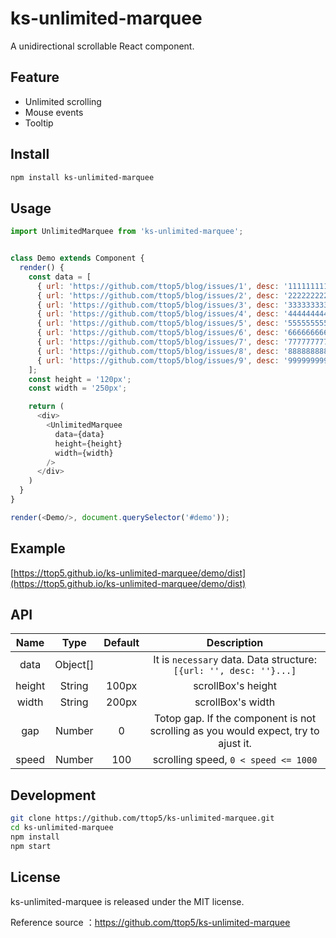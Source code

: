 # ks-unlimited-marquee

A unidirectional scrollable React component.


## Feature

 - Unlimited scrolling
 - Mouse events
 - Tooltip


## Install

```zsh
npm install ks-unlimited-marquee
```


## Usage

```javascript
import UnlimitedMarquee from 'ks-unlimited-marquee';


class Demo extends Component {
  render() {
    const data = [
      { url: 'https://github.com/ttop5/blog/issues/1', desc: '1111111111111111111111111111111111' },
      { url: 'https://github.com/ttop5/blog/issues/2', desc: '2222222222222222222222222222222222' },
      { url: 'https://github.com/ttop5/blog/issues/3', desc: '3333333333333333333333333333333333' },
      { url: 'https://github.com/ttop5/blog/issues/4', desc: '4444444444444444444444444444444444' },
      { url: 'https://github.com/ttop5/blog/issues/5', desc: '5555555555555555555555555555555555' },
      { url: 'https://github.com/ttop5/blog/issues/6', desc: '6666666666666666666666666666666666' },
      { url: 'https://github.com/ttop5/blog/issues/7', desc: '7777777777777777777777777777777777' },
      { url: 'https://github.com/ttop5/blog/issues/8', desc: '8888888888888888888888888888888888' },
      { url: 'https://github.com/ttop5/blog/issues/9', desc: '9999999999999999999999999999999999' },
    ];
    const height = '120px';
    const width = '250px';

    return (
      <div>
        <UnlimitedMarquee
          data={data}
          height={height}
          width={width}
        />
      </div>
    )
  }
}

render(<Demo/>, document.querySelector('#demo'));
```


## Example

[https://ttop5.github.io/ks-unlimited-marquee/demo/dist](https://ttop5.github.io/ks-unlimited-marquee/demo/dist)


## API

| Name | Type | Default | Description |
| :----:  | :----:  | :----:  | :----: |
| data | Object[] |  | It is `necessary` data. Data structure: `[{url: '', desc: ''}...]` |
| height | String | 100px | scrollBox's height |
| width | String | 200px | scrollBox's width |
| gap | Number | 0 | Totop gap. If the component is not scrolling as you would expect, try to ajust it. |
| speed | Number | 100 | scrolling speed, `0 < speed <= 1000` |


## Development

```zsh
git clone https://github.com/ttop5/ks-unlimited-marquee.git
cd ks-unlimited-marquee
npm install
npm start
```


## License

ks-unlimited-marquee is released under the MIT license.

Reference source ：https://github.com/ttop5/ks-unlimited-marquee
